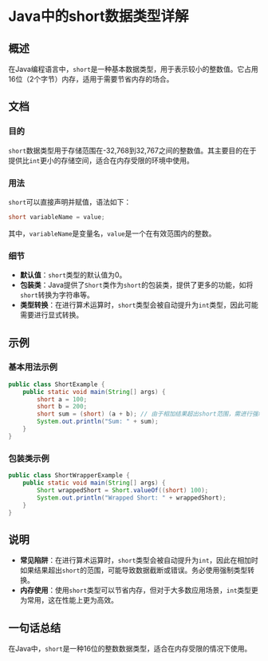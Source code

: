 <!--
Meta Description: # Java中的short数据类型详解 ## 概述 在Java编程语言中，`short`是一种基本数据类型，用于表示较小的整数值。它占用16位（2个字节）内存，适用于需要节省内存的场合。 ## 文档 ### 目的 `short`数据类型用于存储范围在-32,768到32,767之间的整数值。其主要目...
Meta Keywords: short, int, public, java, sum
-->

# Java中的short数据类型详解

## 概述
在Java编程语言中，`short`是一种基本数据类型，用于表示较小的整数值。它占用16位（2个字节）内存，适用于需要节省内存的场合。

## 文档
### 目的
`short`数据类型用于存储范围在-32,768到32,767之间的整数值。其主要目的在于提供比`int`更小的存储空间，适合在内存受限的环境中使用。

### 用法
`short`可以直接声明并赋值，语法如下：
```java
short variableName = value;
```
其中，`variableName`是变量名，`value`是一个在有效范围内的整数。

### 细节
- **默认值**：`short`类型的默认值为0。
- **包装类**：Java提供了`Short`类作为`short`的包装类，提供了更多的功能，如将`short`转换为字符串等。
- **类型转换**：在进行算术运算时，`short`类型会被自动提升为`int`类型，因此可能需要进行显式转换。

## 示例
### 基本用法示例
```java
public class ShortExample {
    public static void main(String[] args) {
        short a = 100;
        short b = 200;
        short sum = (short) (a + b); // 由于相加结果超出short范围，需进行强制转换
        System.out.println("Sum: " + sum);
    }
}
```

### 包装类示例
```java
public class ShortWrapperExample {
    public static void main(String[] args) {
        Short wrappedShort = Short.valueOf((short) 100);
        System.out.println("Wrapped Short: " + wrappedShort);
    }
}
```

## 说明
- **常见陷阱**：在进行算术运算时，`short`类型会被自动提升为`int`，因此在相加时如果结果超出`short`的范围，可能导致数据截断或错误。务必使用强制类型转换。
- **内存使用**：使用`short`类型可以节省内存，但对于大多数应用场景，`int`类型更为常用，这在性能上更为高效。

## 一句话总结
在Java中，`short`是一种16位的整数数据类型，适合在内存受限的情况下使用。